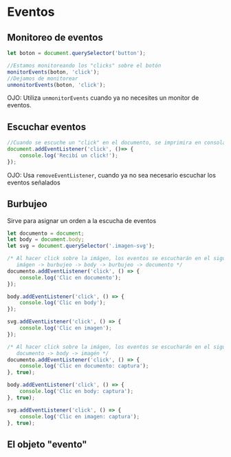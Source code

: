 # Eventos
## Monitoreo de eventos

```js
let boton = document.querySelector('button');

//Estamos monitoreando los "clicks" sobre el botón
monitorEvents(boton, 'click');
//Dejamos de monitorear
unmonitorEvents(boton, 'click');
```
OJO: Utiliza `unmonitorEvents` cuando ya no necesites un monitor de eventos.

## Escuchar eventos

```js
//Cuando se escuche un "click" en el documento, se imprimira en consola "Recibí un click"
document.addEventListener('click', ()=> {
    console.log('Recibí un click!');
});
```
OJO: Usa `removeEventListener`, cuando ya no sea necesario escuchar los eventos señalados

## Burbujeo
Sirve para asignar un orden a la escucha de eventos

```js
let documento = document;
let body = document.body;
let svg = document.querySelector('.imagen-svg');

/* Al hacer click sobre la imágen, los eventos se escucharán en el siguiente orden:
   imágen -> burbujeo -> body -> burbujeo -> documento */
documento.addEventListener('click', () => {
    console.log('Clic en documento');
});

body.addEventListener('click', () => {
    console.log('Clic en body');
});

svg.addEventListener('click', () => {
    console.log('Clic en imagen');
});

/* Al hacer click sobre la imágen, los eventos se escucharán en el siguiente orden: 
   documento -> body -> imagén */
documento.addEventListener('click', () => {
    console.log('Clic en documento: captura');
}, true);

body.addEventListener('click', () => {
    console.log('Clic en body: captura');
}, true);

svg.addEventListener('click', () => {
    console.log('Clic en imagen: captura');
}, true);
```
## El objeto "evento"

